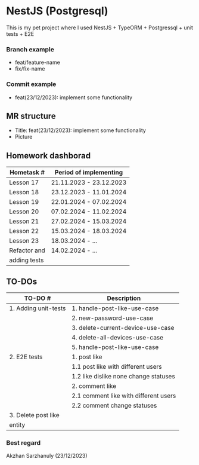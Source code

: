 # NestJS (Postgresql)
This is my pet project where I used NestJS + TypeORM + Postgressql + unit tests + E2E

### Branch example 
* feat/feature-name 
* fix/fix-name

### Commit example 
* feat(23/12/2023): implement some functionality

## MR structure
* Title: feat(23/12/2023): implement some functionality
* Picture

## Homework dashborad
| Hometask #      | Period of implementing                |
|-----------------|---------------------------------------|
| Lesson 17       | 21.11.2023 - 23.12.2023               |
| Lesson 18       | 23.12.2023 - 11.01.2024               |
| Lesson 19       | 22.01.2024 - 07.02.2024               |
| Lesson 20       | 07.02.2024 - 11.02.2024               |
| Lesson 21       | 27.02.2024 - 15.03.2024               |
| Lesson 22       | 15.03.2024 - 18.03.2024               |
| Lesson 23       | 18.03.2024 - ...                      |
| Refactor and    | 14.02.2024 - ...                      |
| adding tests    |                                       |     






## TO-DOs
| TO-DO #                 | Description                                    |
|-------------------------|------------------------------------------------|
| 1. Adding unit-tests    | 1. handle-post-like-use-case                   |
|                         | 2. new-password-use-case                       |
|                         | 3. delete-current-device-use-case              |
|                         | 4. delete-all-devices-use-case                 |
|                         | 5. handle-post-like-use-case                   |
| 2. E2E tests            | 1.  post like                                  |
|                         | 1.1 post like with different users             |
|                         | 1.2 like dislike none change statuses          |
|                         | 2.  comment like                               |
|                         | 2.1 comment like with different users          |
|                         | 2.2 comment change statuses                    |
| 3. Delete post like     |                                                | 
| entity                  |                                                |



### Best regard 
Akzhan Sarzhanuly (23/12/2023)
